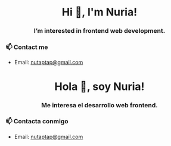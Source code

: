 <h1 align="center">Hi 👋, I'm Nuria!</h1>
<h3 align="center">I’m interested in frontend web development.</h3>

### 📫 Contact me
 - Email: nutaptap@gmail.com

<h1 align="center">Hola 👋, soy Nuria!</h1>
<h3 align="center">Me interesa el desarrollo web frontend.</h3>

### 📫 Contacta conmigo
 - Email: nutaptap@gmail.com
